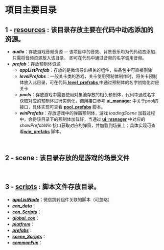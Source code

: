 项目主要目录
====
## 1 - [resources](https://github.com/ITMasterC/gameTemplate/tree/master/assets/resources) : 该目录存放主要在代码中动态添加的资源。
* ***audio***：存放游戏音频资源 -- 该项目中的音效、背景音乐均为代码动态添加， 只需将音频资源放入该目录， 即可在代码中通过音频的名字调用音频。<br>
* ***prefab***：存放预制体资源<br>
	* ***appListPrefab***：存放的是微信导出相关的组件，头条包中可直接删除<br>
	* ***levelPrefabs***：一般关卡类的游戏，关卡使用预制体制作时，将关卡预制体放入此目录，可在代码[ **level_prefrabs** ](https://github.com/ITMasterC/gameTemplate/blob/master/assets/scripts/prefabs/level_prefabs.js)中通过预制体的名字初始化对应关卡<br>
	* ***pools***：存放游戏中需要使用对象池存放的相关预制体，代码中通过名字获取对应的预制体进行实例化，调用接口参考 [**ui_manager**](https://github.com/ITMasterC/gameTemplate/blob/master/assets/scripts/prefabs/ui_manager.js) 中关于pool的接口，具体实现可查看 [**pool_prefabs**](https://github.com/ITMasterC/gameTemplate/blob/master/assets/scripts/prefabs/pool_prefabs.js) 脚本。<br>
	* ***winPrefabs***：存放游戏中的弹窗预制体，游戏 *loadingScene* 加载过程中，会将该目录下的预制体加载好，当通过 [**ui_manager**](https://github.com/ITMasterC/gameTemplate/blob/master/assets/scripts/prefabs/ui_manager.js) 中对应的 *showPrefabWin* 接口获取对应的弹窗，并加载到场景上；具体实现可查看[**win_prefabs**](https://github.com/ITMasterC/gameTemplate/blob/master/assets/scripts/prefabs/win_prefabs.js) 脚本。<br>
<br>

## 2 - scene : 该目录存放的是游戏的场景文件

<br>

## 3 - [scripts](https://github.com/ITMasterC/gameTemplate/tree/master/assets/scripts) : 脚本文件存放目录。
* [***appListNode***](https://github.com/ITMasterC/gameTemplate/tree/master/assets/scripts/appListNode)：微信跳转组件关联的脚本（可忽略）<br>
* [***con_data***](https://github.com/ITMasterC/gameTemplate/tree/master/assets/scripts/con_data)：
* [***con_Scripts***](https://github.com/ITMasterC/gameTemplate/tree/master/assets/scripts/con_Scripts)：
* [***global_con***](https://github.com/ITMasterC/gameTemplate/tree/master/assets/scripts/global_con)：
* [***platfrom***](https://github.com/ITMasterC/gameTemplate/tree/master/assets/scripts/platfrom)：
* [***prefabs***](https://github.com/ITMasterC/gameTemplate/tree/master/assets/scripts/prefabs)：
* [***scene_Scripts***](https://github.com/ITMasterC/gameTemplate/tree/master/assets/scripts/scene_Scripts)：
* [***commonFun***](https://github.com/ITMasterC/gameTemplate/tree/master/assets/scripts/commonFun)：

